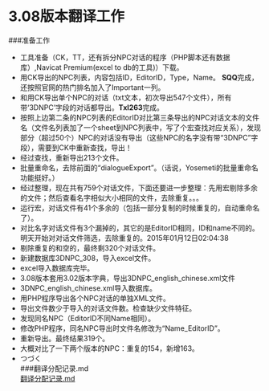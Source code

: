3.08版本翻译工作
=====
###准备工作
 - 工具准备（CK，TT，还有拆分NPC对话的程序（PHP脚本还有数据库）,Navicat Premium(excel to db的工具)）下载。
 - 用CK导出的NPC列表，内容包括ID，EditorID，Type，Name。 **SQQ**完成，还按照官网的热门排名加入了Important一列。
 - 和用CK导出单个NPC的对话（txt文本，初次导出547个文件），所有带‘3DNPC’字段的对话都导出。**Txl263**完成。
 - 按照上边第二条的NPC列表的EditorID对比第三条导出的NPC对话文本的文件名（文件名列表加了一个sheet到NPC列表中，写了个宏查找对应关系），发现部分（超过50个）NPC的对话没有导出（这些NPC的名字没有带“3DNPC”字段），需要到CK中重新查找，导出！
 - 经过查找，重新导出213个文件。
 - 批量重命名，去除前面的“dialogueExport”。（话说，Yosemeti的批量重命名功能挺好。） 
 - 经过整理，现在共有759个对话文件，下面还要进一步整理：先用宏剔除多余的文件；然后查看名字相似大小相同的文件，去除重复。。。
 - 运行宏，对话文件有41个多余的（包括一部分复制的时候重复的，自动重命名了）。
 - 对比名字对话文件有3个漏掉的，其它的是EditorID相同，ID和name不同的。明天开始对对话文件筛选，去除重复的。2015年01月12日02:04:38
 - 剔除重复的和空的，最终剩320个对话文件。
 - 新建数据库3DNPC_308，导入excel文件。
 - excel导入数据库完毕。
 - 3.08版本套用3.02版本字典，导出3DNPC_english_chinese.xml文件  
 - 3DNPC_english_chinese.xml导入数据库。
 - 用PHP程序导出各个NPC对话的单独XML文件。
 - 导出文件数少于导入的对话文件数。检查缺少文件特征。
 - 发现同名NPC（EditorID不同Name相同）。
 - 修改PHP程序，同名NPC导出时文件名修改为“Name_EditorID”。
 - 重新导出。最终结果319个。
 - 大概对比了一下两个版本的NPC：重复的154，新增163。
 - つづく  
###翻译分配记录.md  
[翻译分配记录.md](翻译分配记录.md)